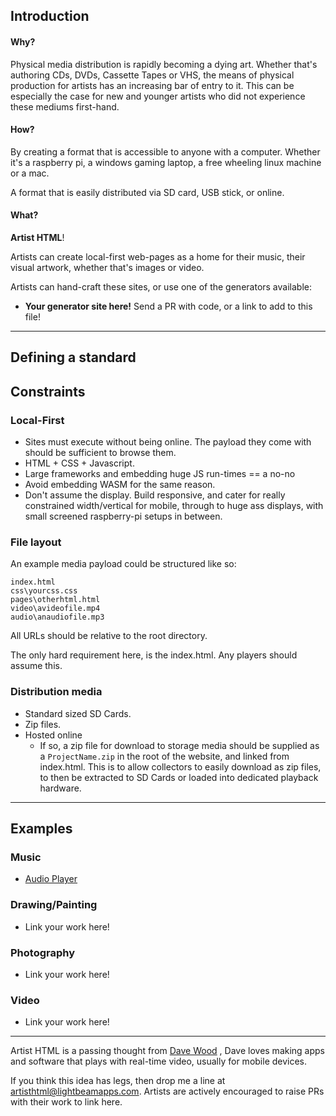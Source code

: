 ## Introduction

#### Why? 

Physical media distribution is rapidly becoming a dying art. Whether that's authoring CDs, DVDs, Cassette Tapes or VHS, the means of physical production for artists has an increasing bar of entry to it. This can be especially the case for new and younger artists who did not experience these mediums first-hand.

#### How?

By creating a format that is accessible to anyone with a computer. Whether it's a raspberry pi, a windows gaming laptop, a free wheeling linux machine or a mac. 

A format that is easily distributed via SD card, USB stick, or online.

#### What?

**Artist HTML**! 

Artists can create local-first web-pages as a home for their music, their visual artwork, whether that's images or video.

Artists can hand-craft these sites, or use one of the generators available: 

* **Your generator site here!**  Send a PR with code, or a link to add to this file!

--------
## Defining a standard

## Constraints

### Local-First

* Sites must execute without being online. The payload they come with should be sufficient to browse them.
* HTML + CSS + Javascript.
* Large frameworks and embedding huge JS run-times == a no-no
* Avoid embedding WASM for the same reason. 
* Don't assume the display. Build responsive, and cater for really constrained width/vertical for mobile, through to huge ass displays, with small screened raspberry-pi setups in between.
### File layout

An example media payload could be structured like so:

```
index.html
css\yourcss.css
pages\otherhtml.html
video\avideofile.mp4
audio\anaudiofile.mp3
```

All URLs should be relative to the root directory.

The only hard requirement here, is the index.html. Any players should assume this.
### Distribution media

* Standard sized SD Cards.
* Zip files.
* Hosted online
	* If so, a zip file for download to storage media should be supplied as a `ProjectName.zip` in the root of the website, and linked from index.html. This is to allow collectors to easily download as zip files, to then be extracted to SD Cards or loaded into dedicated playback hardware.

-----
## Examples

### Music
* [Audio Player](Examples/audio-album/index.html)

### Drawing/Painting
* Link your work here!

### Photography
* Link your work here!

### Video
* Link your work here!

----

Artist HTML is a passing thought from [Dave Wood](https://lightbeamapps.com) , Dave loves making apps and software that plays with real-time video, usually for mobile devices.

If you think this idea has legs, then drop me a line at [artisthtml@lightbeamapps.com](mailto:artisthtml@lightbeamapps.com). Artists are actively encouraged to raise PRs with their work to link here.

